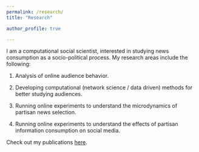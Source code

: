```yaml
---
permalink: /research/
title: "Research"

author_profile: true

---
```


I am a computational social scientist, interested in studying news consumption as a socio-political process. My research areas include the following:

1. Analysis of online audience behavior.

2. Developing computational (network science / data driven) methods for better studying audiences.

3. Running online experiments to understand the microdynamics of partisan news selection.

4. Running online experiments to understand the effects of partisan information consumption on social media.

Check out my publications [here](./publications).
<!--stackedit_data:
eyJoaXN0b3J5IjpbLTE0ODUzMjE4ODgsNDM0Nzc1OTE3LDg3MT
E3Nzk0NCwtMjAyOTg3OTYzOSwtNzIyNTc4Nzc5LC0yMDI5ODc5
NjM5XX0=
-->